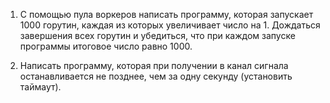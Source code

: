 
1. С помощью пула воркеров написать программу, которая запускает 1000 горутин, каждая из которых увеличивает число на 1. Дождаться завершения всех горутин и убедиться, что при каждом запуске программы итоговое число равно 1000. 


2. Написать программу, которая при получении в канал сигнала  останавливается не позднее, чем за одну секунду (установить таймаут).


